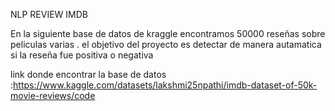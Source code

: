 NLP REVIEW IMDB


En la siguiente base de datos de kraggle encontramos 50000 reseñas sobre peliculas varias . el objetivo del proyecto es detectar de manera autamatica si la reseña fue positiva o negativa

link donde encontrar la base de datos :https://www.kaggle.com/datasets/lakshmi25npathi/imdb-dataset-of-50k-movie-reviews/code
